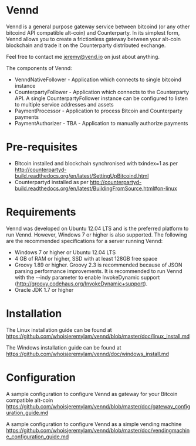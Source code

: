 Vennd
=====

Vennd is a general purpose gateway service between bitcoind (or any other bitcoind API compatible alt-coin) and Counterparty. In its simplest form, Vennd allows you to create a frictionless gateway between your alt-coin blockchain and trade it on the Counterparty distributed exchange.

Feel free to contact me jeremy@vend.io on just about anything.


The components of Vennd:
* VenndNativeFollower - Application which connects to single bitcoind instance
* CounterpartyFollower - Application which connects to the Counterparty API. A single CounterpartyFollower instance can be configured to listen to multiple service addresses and assets
* PaymentProcessor - Application to process Bitcoin and Counterparty payments
* PaymentAuthorizer - TBA - Application to manually authorize payments


Pre-requisites
==============
* Bitcoin installed and blockchain synchronised with txindex=1 as per http://counterpartyd-build.readthedocs.org/en/latest/SettingUpBitcoind.html
* Counterpartyd installed as per http://counterpartyd-build.readthedocs.org/en/latest/BuildingFromSource.html#on-linux


Requirements
============
Vennd was developed on Ubuntu 12.04 LTS and is the preferred platform to run Vennd. However, Windows 7 or higher is also supported. The following are the recommended specifications for a server running Vennd:

* Windows 7 or higher or Ubuntu 12.04 LTS
* 4 GB of RAM or higher, SSD with at least 128GB free space
* Groovy 1.89 or higher. Groovy 2.3 is recommended because of JSON parsing performance improvements. It is recommended to run Vennd with the --indy parameter to enable InvokeDynamic support (http://groovy.codehaus.org/InvokeDynamic+support).
* Oracle JDK 1.7 or higher


Installation
============
The Linux installation guide can be found at https://github.com/whoisjeremylam/vennd/blob/master/doc/linux_install.md

The Windows installation guide can be found at https://github.com/whoisjeremylam/vennd/doc/windows_install.md


Configuration
=============
A sample configuration to configure Vennd as gateway for your Bitcoin compatible alt-coin https://github.com/whoisjeremylam/vennd/blob/master/doc/gateway_configuration_guide.md

A sample configuration to configure Vennd as a simple vending machine
https://github.com/whoisjeremylam/vennd/blob/master/doc/vendingmachine_configuration_guide.md
